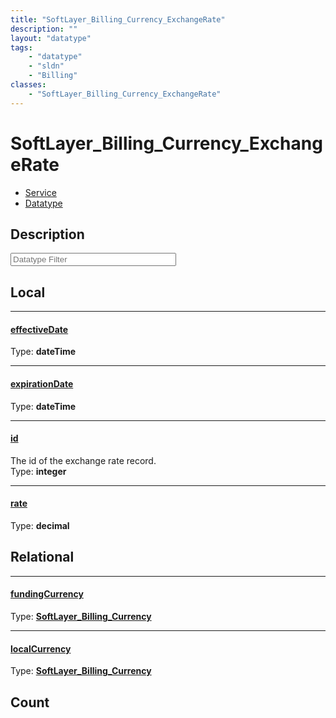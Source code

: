 ```yaml
---
title: "SoftLayer_Billing_Currency_ExchangeRate"
description: ""
layout: "datatype"
tags:
    - "datatype"
    - "sldn"
    - "Billing"
classes:
    - "SoftLayer_Billing_Currency_ExchangeRate"
---
```


# SoftLayer_Billing_Currency_ExchangeRate
<div id='service-datatype'>
    <ul id='sldn-reference-tabs'>
    <li id='service'> <a href='/reference/services/SoftLayer_Billing_Currency_ExchangeRate' >Service</a></li>    <li id='datatype'> <a href='/reference/datatypes/SoftLayer_Billing_Currency_ExchangeRate' >Datatype</a></li>
    </ul>
</div>

## Description 






<!-- Filer BEGIN -->
<div class="view-filters">
        <div class="clearfix">
            <div class="search-input-box">
                <input placeholder="Datatype Filter" onkeyup="titleSearch(inputId='prop-input', divId='properties', elementClass='prop-row')" 
                    type="text" id="prop-input" value="" size="30" maxlength="128" class="form-text">
            </div>
        </div>
</div>
<!-- Filer END -->

<div id="properties" class="content">
<div id="localProperties" class="prop-content" >

## Local
<div class="prop-row">

-----
[effectiveDate]: #effectivedate
#### [effectiveDate]
  
<span class="type-label">Type: </span>**dateTime**


</div>
<div class="prop-row">

-----
[expirationDate]: #expirationdate
#### [expirationDate]
  
<span class="type-label">Type: </span>**dateTime**


</div>
<div class="prop-row">

-----
[id]: #id
#### [id]
The id of the exchange rate record.  
<span class="type-label">Type: </span>**integer**


</div>
<div class="prop-row">

-----
[rate]: #rate
#### [rate]
  
<span class="type-label">Type: </span>**decimal**


</div>
</div>
<!-- LOCAL PROPERTY END -->

<div id="relationalProperties"  class="prop-content" >

## Relational
<div class="prop-row">

-----
[fundingCurrency]: #fundingcurrency
#### [fundingCurrency]
  
<span class="type-label">Type: </span>**<a href='/reference/datatypes/SoftLayer_Billing_Currency'>SoftLayer_Billing_Currency </a>**


</div>
<div class="prop-row">

-----
[localCurrency]: #localcurrency
#### [localCurrency]
  
<span class="type-label">Type: </span>**<a href='/reference/datatypes/SoftLayer_Billing_Currency'>SoftLayer_Billing_Currency </a>**


</div>

## Count
</div>


